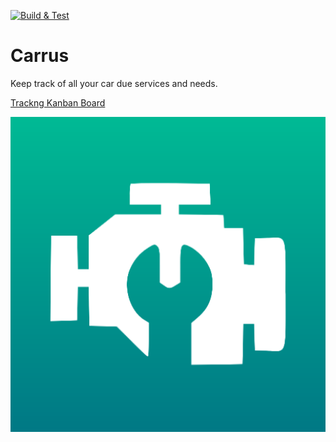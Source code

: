 [![Build & Test](https://github.com/ivangarzab/carrus/actions/workflows/build_n_test.yml/badge.svg?branch=develop)](https://github.com/ivangarzab/carrus/actions/workflows/build_n_test.yml)

# Carrus
Keep track of all your car due services and needs.

[Trackng Kanban Board](https://trello.com/b/YbZsvtae/carrus)

![ic_launcher-playstore.png](app%2Fsrc%2Fmain%2Fic_launcher-playstore.png)

